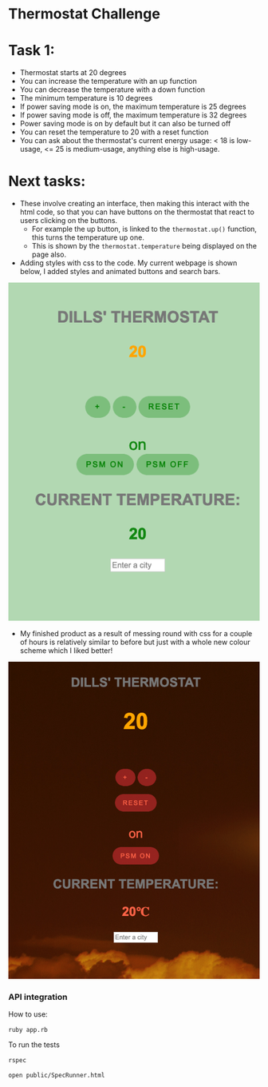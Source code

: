 # Thermostat Challenge

# Task 1:

* Thermostat starts at 20 degrees
* You can increase the temperature with an up function
* You can decrease the temperature with a down function
* The minimum temperature is 10 degrees
* If power saving mode is on, the maximum temperature is 25 degrees
* If power saving mode is off, the maximum temperature is 32 degrees
* Power saving mode is on by default but it can also be turned off
* You can reset the temperature to 20 with a reset function
* You can ask about the thermostat's current energy usage: < 18 is low-usage, <= 25 is medium-usage, anything else is high-usage.

# Next tasks:

* These involve creating an interface, then making this interact with the html code, so that you can have buttons on the thermostat that react to users clicking on the buttons.
  - For example the up button, is linked to the ```thermostat.up()``` function, this turns the temperature up one.
  - This is shown by the ```thermostat.temperature``` being displayed on the page also.
* Adding styles with css to the code. My current webpage is shown below, I added styles and animated buttons and search bars.

<center>
  <img src='./images/thermostat.png'>
</center>

* My finished product as a result of messing round with css for a couple of hours is relatively similar to before but just with a whole new colour scheme which I liked better!
<center>
  <img src='./images/thermostat2.png'>
</center>

### API integration

How to use:
```
ruby app.rb
```

To run the tests
```
rspec
```
```
open public/SpecRunner.html
```
